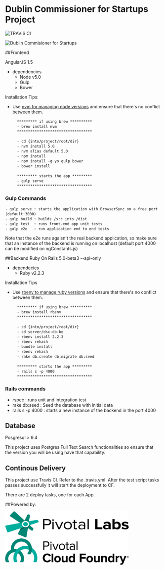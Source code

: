 # Dublin Commissioner for Startups Project

![TRAVIS CI](https://travis-ci.org/databasedsc/database-dsc.svg?branch=master)

![Dublin Commisioner for Startups](https://fbcdn-sphotos-b-a.akamaihd.net/hphotos-ak-xpl1/v/t1.0-9/11140284_1509683702666953_7257968044063040992_n.png?oh=1594bb0d91ce03acc8e176d142bfa3d3&oe=5727B41F&__gda__=1462375611_184907b159884c9bd789788e72c4b8e2)

##Frontend

AngularJS 1.5

- dependencies
	- Node v5.0
	- Gulp
	- Bower
	
Installation Tips:

* Use [nvm for managing node versions](https://github.com/creationix/nvm) and ensure that there's no conflict between them.

		********* if using brew **********
		- brew install nvm
		**********************************

		- cd {into/project/root/dir}
		- nvm install 5.0
		- nvm alias default 5.0
		- npm install
		- npm install -g yo gulp bower
		- bower install
		
		********* starts the app *********
		- gulp serve 
		**********************************

### Gulp Commands
	- gulp serve : starts the application with BrowserSync on a free port (default:3000)
	- gulp build : builds /src into /dist
	- gulp test  : runs front-end app unit tests
	- gulp e2e   : run application end to end tests
	
Note that the e2e runs agaisn't the real backend application, so make sure that an instance of the backend is running on localhost (default port 4000 can be modified on ngConstants.js)
	
##Backend
Ruby On Rails 5.0-beta3 --api-only

- dependecies
  - Ruby v2.2.3
	 
Installation Tips
* Use [rbenv to manage ruby versions](https://github.com/rbenv/rbenv) and ensure that there's no conflict between them. 

		********* if using brew **********
		- brew install rbenv
		**********************************

		- cd {into/project/root/dir}
		- cd server/dsc-db-be
		- rbenv install 2.2.3
		- rbenv rehash
		- bundle install
		- rbenv rehash
		- rake db:create db:migrate db:seed
		
		********* starts the app *********
		- rails s -p 4000
		**********************************
		
### Rails commands

  - rspec : runs unit and integration test
  - rake db:seed : Seed the database with initial data
  - rails s -p 4000 : starts a new instance of the backend in the port 4000

## Database

Posgresql > 9.4

This project uses Postgres Full Text Search functionalities so ensure that the version you will be using have that capability.
 
 ## Continous Delivery

This project use Travis CI. Refer to the .travis.yml. After the test script tasks passes successfully it will start the deployment to CF.

There are 2 deploy tasks, one for each App.
 
##Powered by:

<img src="./PivotalLabs-Logo-OnLight.png" width="400" height="85" /><img src="./PivotalCloudFoundry-Logo-Horizontal-OnLight.png" width="400" height="85" />
